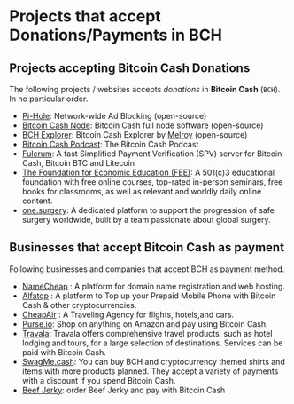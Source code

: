 # Projects that accept Donations/Payments in BCH

## Projects accepting Bitcoin Cash Donations

The following projects / websites accepts _donations_ in **Bitcoin Cash** (`BCH`). In no particular order.

- [Pi-Hole](https://pi-hole.net/donate): Network-wide Ad Blocking (open-source)
- [Bitcoin Cash Node](https://bitcoincashnode.org/en/#donate): Bitcoin Cash full node software (open-source)
- [BCH Explorer](https://explorer.melroy.org/): Bitcoin Cash Explorer by [Melroy](https://github.com/danger89) (open-source)
- [Bitcoin Cash Podcast](https://bitcoincashpodcast.com/): The Bitcoin Cash Podcast
- [Fulcrum](https://github.com/cculianu/Fulcrum#donations): A fast Simplified Payment Verification (SPV) server for Bitcoin Cash, Bitcoin BTC and Litecoin
- [The Foundation for Economic Education (FEE)](https://fee.org/donate): A 501(c)3 educational foundation with free online courses, top-rated in-person seminars, free books for classrooms, as well as relevant and worldly daily online content.
- [one.surgery](https://one.surgery/one-surgery-cryptocurrency/): A dedicated platform to support the progression of safe surgery worldwide, built by a team passionate about global surgery.

## Businesses that accept Bitcoin Cash as payment

Following businesses and companies that accept BCH as payment method.

- [NameCheap](https://namecheap.com/) : A platform for domain name registration and web hosting. 
- [Alfatop](https://www.alfatop.me/) : A platform to Top up your Prepaid Mobile Phone with Bitcoin Cash & other cryptocurrencies.
- [CheapAir](https://www.cheapair.com/) : A Traveling Agency for flights, hotels,and cars.
- [Purse.io](https://purse.io/): Shop on anything on Amazon and pay using Bitcoin Cash.
- [Travala](https://www.travala.com/): Travala offers comprehensive travel products, such as hotel lodging and tours, for a large selection of destinations. Services can be paid with Bitcoin Cash.
- [SwagMe.cash](https://swagme.cash/): You can buy BCH and cryptocurrency themed shirts and items with more products planned. They accept a variety of payments with a discount if you spend Bitcoin Cash.
- [Beef Jerky](https://tongjerky.com/): order Beef Jerky and pay with Bitcoin Cash
